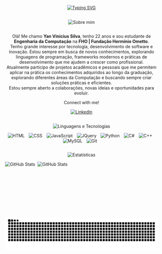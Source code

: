 <div align="center">
    <a href="https://git.io/typing-svg">
        <img src="https://readme-typing-svg.demolab.com?font=Fira+Code&size=40&duration=3000&pause=500&color=6E40C9&center=true&vCenter=true&width=560&lines=Hi%2C+I'm+Yan!;Welcome+to+my+profile!" alt="Typing SVG" />
    </a>
</div>

<br/>

<p align="center">
  <img src="https://img.shields.io/badge/Sobre%20mim-6e40c9?style=for-the-badge&logoColor=white&color=6e40c9" alt="Sobre mim" />
</p>

##

<div align="center">

Olá! Me chamo **Yan Vinicius Silva**, tenho 22 anos e sou estudante de **Engenharia da Computação** na **FHO | Fundação Hermínio Ometto**.  
Tenho grande interesse por tecnologia, desenvolvimento de software e inovação. Estou sempre em busca de novos conhecimentos, explorando linguagens de programação, frameworks modernos e práticas de desenvolvimento que me ajudem a crescer como profissional.  
Atualmente participo de projetos acadêmicos e pessoais que me permitem aplicar na prática os conhecimentos adquiridos ao longo da graduação, explorando diferentes áreas da Computação e buscando sempre criar soluções práticas e eficientes.  
Estou sempre aberto a colaborações, novas ideias e oportunidades para evoluir.

Connect with me!
<p align="center">
  <a href="https://www.linkedin.com/in/yan-vinicius-silva-0b1500258/">
    <img src="https://cdn.jsdelivr.net/gh/devicons/devicon/icons/linkedin/linkedin-original.svg" alt="LinkedIn" width="40"/>
  </a>
</p>

</div>

##

<p align="center">
  <img src="https://img.shields.io/badge/Linguagens%20e%20Tecnologias-6e40c9?style=for-the-badge&logoColor=white&color=6e40c9" alt="Linguagens e Tecnologias" />
</p>

<p align="center">
  <img 
      alt="HTML" 
      title="HTML" 
      width="30px" 
      style="padding-right: 10px;" 
      src="https://cdn.jsdelivr.net/gh/devicons/devicon@latest/icons/html5/html5-original.svg" 
  />
  <img 
      alt="CSS" 
      title="CSS" 
      width="30px" 
      style="padding-right: 10px;" 
      src="https://cdn.jsdelivr.net/gh/devicons/devicon@latest/icons/css3/css3-original.svg" 
  />
  <img 
      alt="JavaScript" 
      title="JavaScript" 
      width="30px" 
      style="padding-right: 10px;" 
      src="https://cdn.jsdelivr.net/gh/devicons/devicon@latest/icons/javascript/javascript-original.svg" 
  />
  <img 
      alt="JQuery" 
      title="JQuery" 
      width="30px" 
      style="padding-right: 10px;" 
      src="https://cdn.jsdelivr.net/gh/devicons/devicon@latest/icons/jquery/jquery-original.svg" 
  />
  <img 
      alt="Python" 
      title="Python" 
      width="30px" 
      style="padding-right: 10px;" 
      src="https://cdn.jsdelivr.net/gh/devicons/devicon@latest/icons/python/python-original.svg" 
  />
  <img 
      alt="C#" 
      title="C#" 
      width="30px" 
      style="padding-right: 10px;" 
      src="https://cdn.jsdelivr.net/gh/devicons/devicon@latest/icons/csharp/csharp-original.svg" 
  />
  <img 
      alt="C++" 
      title="C++" 
      width="30px" 
      style="padding-right: 10px;" 
      src="https://cdn.jsdelivr.net/gh/devicons/devicon@latest/icons/cplusplus/cplusplus-original.svg" 
  />
  <img 
      alt="MySQL" 
      title="MySQL" 
      width="30px" 
      style="padding-right: 10px;" 
      src="https://cdn.jsdelivr.net/gh/devicons/devicon@latest/icons/mysql/mysql-original.svg" 
  />
  <img 
      alt="Git" 
      title="Git" 
      width="30px" 
      style="padding-right: 10px;" 
      src="https://cdn.jsdelivr.net/gh/devicons/devicon@latest/icons/git/git-original.svg" 
  />
</p>

##

<p align="center">
  <img src="https://img.shields.io/badge/Estatísticas-6e40c9?style=for-the-badge&logoColor=white&color=6e40c9" alt="Estatísticas" />
</p>

<p>
  <img 
    align="left" 
    alt="GitHub Stats" 
    height="180" 
    style="padding-right: 8px;" 
    src="https://github-readme-stats.vercel.app/api?username=YanSilva22&show_icons=true&theme=tokyonight&title_color=6e40c9&icon_color=6e40c9&text_color=ffffff&bg_color=0d1117"
  />

<img 
      align="left" 
      alt="GitHub Stats" 
      height="180" 
      src="https://github-readme-stats.vercel.app/api/top-langs/?username=YanSilva22&layout=donut&show_icons=true&theme=tokyonight&title_color=6e40c9&icon_color=6e40c9&text_color=ffffff&bg_color=0d1117"
  />

</p>


<p align="center">
  <picture>
    <source media="(prefers-color-scheme: dark)" srcset="https://raw.githubusercontent.com/YanSilva22/YanSilva22/output/github-contribution-grid-snake-dark.svg" />
    <source media="(prefers-color-scheme: light)" srcset="https://raw.githubusercontent.com/YanSilva22/YanSilva22/output/github-contribution-grid-snake-dark.svg" />
    <img alt="github contribution grid snake animation" src="https://raw.githubusercontent.com/YanSilva22/YanSilva22/output/github-contribution-grid-snake.svg" />
  </picture>
</p>

